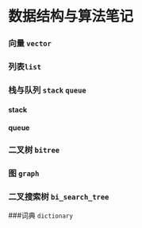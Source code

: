 # 数据结构与算法笔记

### 向量 `vector`

### 列表`list`

### 栈与队列 `stack` `queue`

#### stack

#### queue

### 二叉树 `bitree`

### 图 `graph`

### 二叉搜索树 `bi_search_tree`

###词典 `dictionary`


